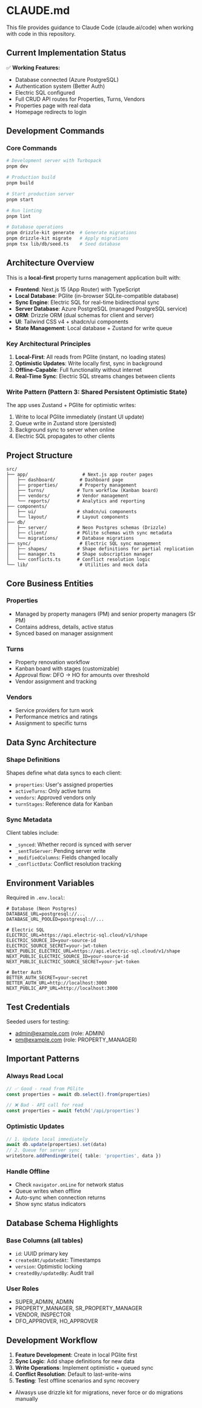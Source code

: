 # CLAUDE.md

This file provides guidance to Claude Code (claude.ai/code) when working with code in this repository.

## Current Implementation Status
✅ **Working Features:**
- Database connected (Azure PostgreSQL)
- Authentication system (Better Auth)
- Electric SQL configured
- Full CRUD API routes for Properties, Turns, Vendors
- Properties page with real data
- Homepage redirects to login

## Development Commands

### Core Commands
```bash
# Development server with Turbopack
pnpm dev

# Production build
pnpm build

# Start production server
pnpm start

# Run linting
pnpm lint

# Database operations
pnpm drizzle-kit generate  # Generate migrations
pnpm drizzle-kit migrate   # Apply migrations
pnpm tsx lib/db/seed.ts    # Seed database
```

## Architecture Overview

This is a **local-first** property turns management application built with:

- **Frontend**: Next.js 15 (App Router) with TypeScript
- **Local Database**: PGlite (in-browser SQLite-compatible database)
- **Sync Engine**: Electric SQL for real-time bidirectional sync
- **Server Database**: Azure PostgreSQL (managed PostgreSQL service)
- **ORM**: Drizzle ORM (dual schemas for client and server)
- **UI**: Tailwind CSS v4 + shadcn/ui components
- **State Management**: Local database + Zustand for write queue

### Key Architectural Principles

1. **Local-First**: All reads from PGlite (instant, no loading states)
2. **Optimistic Updates**: Write locally first, sync in background
3. **Offline-Capable**: Full functionality without internet
4. **Real-Time Sync**: Electric SQL streams changes between clients

### Write Pattern (Pattern 3: Shared Persistent Optimistic State)

The app uses Zustand + PGlite for optimistic writes:
1. Write to local PGlite immediately (instant UI update)
2. Queue write in Zustand store (persisted)
3. Background sync to server when online
4. Electric SQL propagates to other clients

## Project Structure

```
src/
├── app/                    # Next.js app router pages
│   ├── dashboard/         # Dashboard page
│   ├── properties/        # Property management
│   ├── turns/            # Turn workflow (Kanban board)
│   ├── vendors/          # Vendor management
│   └── reports/          # Analytics and reporting
├── components/
│   ├── ui/               # shadcn/ui components
│   └── layout/           # Layout components
├── db/
│   ├── server/           # Neon Postgres schemas (Drizzle)
│   ├── client/           # PGlite schemas with sync metadata
│   └── migrations/       # Database migrations
├── sync/                  # Electric SQL sync management
│   ├── shapes/           # Shape definitions for partial replication
│   ├── manager.ts        # Shape subscription manager
│   └── conflicts.ts      # Conflict resolution logic
└── lib/                   # Utilities and mock data
```

## Core Business Entities

### Properties
- Managed by property managers (PM) and senior property managers (Sr PM)
- Contains address, details, active status
- Synced based on manager assignment

### Turns
- Property renovation workflow
- Kanban board with stages (customizable)
- Approval flow: DFO → HO for amounts over threshold
- Vendor assignment and tracking

### Vendors
- Service providers for turn work
- Performance metrics and ratings
- Assignment to specific turns

## Data Sync Architecture

### Shape Definitions
Shapes define what data syncs to each client:
- `properties`: User's assigned properties
- `activeTurns`: Only active turns
- `vendors`: Approved vendors only
- `turnStages`: Reference data for Kanban

### Sync Metadata
Client tables include:
- `_synced`: Whether record is synced with server
- `_sentToServer`: Pending server write
- `_modifiedColumns`: Fields changed locally
- `_conflictData`: Conflict resolution tracking

## Environment Variables

Required in `.env.local`:
```env
# Database (Neon Postgres)
DATABASE_URL=postgresql://...
DATABASE_URL_POOLED=postgresql://...

# Electric SQL
ELECTRIC_URL=https://api.electric-sql.cloud/v1/shape
ELECTRIC_SOURCE_ID=your-source-id
ELECTRIC_SOURCE_SECRET=your-jwt-token
NEXT_PUBLIC_ELECTRIC_URL=https://api.electric-sql.cloud/v1/shape
NEXT_PUBLIC_ELECTRIC_SOURCE_ID=your-source-id
NEXT_PUBLIC_ELECTRIC_SOURCE_SECRET=your-jwt-token

# Better Auth
BETTER_AUTH_SECRET=your-secret
BETTER_AUTH_URL=http://localhost:3000
NEXT_PUBLIC_APP_URL=http://localhost:3000
```

## Test Credentials

Seeded users for testing:
- admin@example.com (role: ADMIN)
- pm@example.com (role: PROPERTY_MANAGER)

## Important Patterns

### Always Read Local
```typescript
// ✅ Good - read from PGlite
const properties = await db.select().from(properties)

// ❌ Bad - API call for read
const properties = await fetch('/api/properties')
```

### Optimistic Updates
```typescript
// 1. Update local immediately
await db.update(properties).set(data)
// 2. Queue for server sync
writeStore.addPendingWrite({ table: 'properties', data })
```

### Handle Offline
- Check `navigator.onLine` for network status
- Queue writes when offline
- Auto-sync when connection returns
- Show sync status indicators

## Database Schema Highlights

### Base Columns (all tables)
- `id`: UUID primary key
- `createdAt/updatedAt`: Timestamps
- `version`: Optimistic locking
- `createdBy/updatedBy`: Audit trail

### User Roles
- SUPER_ADMIN, ADMIN
- PROPERTY_MANAGER, SR_PROPERTY_MANAGER
- VENDOR, INSPECTOR
- DFO_APPROVER, HO_APPROVER

## Development Workflow

1. **Feature Development**: Create in local PGlite first
2. **Sync Logic**: Add shape definitions for new data
3. **Write Operations**: Implement optimistic + queued sync
4. **Conflict Resolution**: Default to last-write-wins
5. **Testing**: Test offline scenarios and sync recovery
- Alwasys use drizzle kit for migrations, never force or do migrations manually
